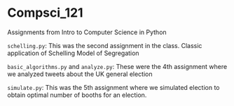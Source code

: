 # Compsci_121
Assignments from Intro to Computer Science in Python

`schelling.py`: This was the second assignment in the class. Classic application of Schelling Model of Segregation

`basic_algorithms.py` and `analyze.py`: These were the 4th assignment where we analyzed tweets about the UK general election

`simulate.py`: This was the 5th assignment where we simulated election to obtain optimal number of booths for an election. 
